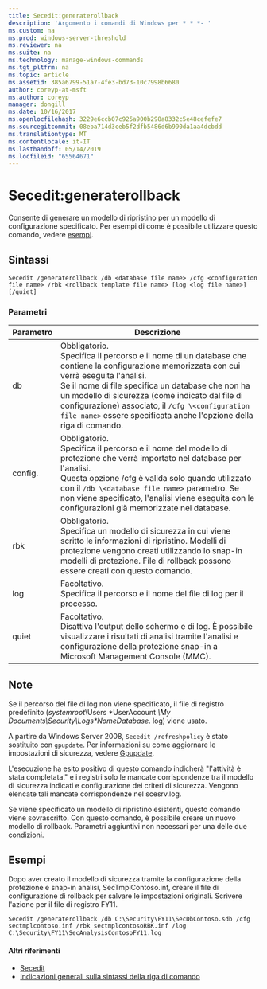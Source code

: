 ```yaml
---
title: Secedit:generaterollback
description: 'Argomento i comandi di Windows per * * *- '
ms.custom: na
ms.prod: windows-server-threshold
ms.reviewer: na
ms.suite: na
ms.technology: manage-windows-commands
ms.tgt_pltfrm: na
ms.topic: article
ms.assetid: 385a6799-51a7-4fe3-bd73-10c7998b6680
author: coreyp-at-msft
ms.author: coreyp
manager: dongill
ms.date: 10/16/2017
ms.openlocfilehash: 3229e6ccb07c925a900b298a8332c5e48cefefe7
ms.sourcegitcommit: 08eba714d3ceb5f2dfb5486d6b990da1aa4dcbdd
ms.translationtype: MT
ms.contentlocale: it-IT
ms.lasthandoff: 05/14/2019
ms.locfileid: "65564671"
---
```

# <a name="seceditgeneraterollback"></a>Secedit:generaterollback



Consente di generare un modello di ripristino per un modello di configurazione specificato. Per esempi di come è possibile utilizzare questo comando, vedere [esempi](#BKMK_Examples).

## <a name="syntax"></a>Sintassi

```
Secedit /generaterollback /db <database file name> /cfg <configuration file name> /rbk <rollback template file name> [log <log file name>] [/quiet]
```

### <a name="parameters"></a>Parametri

|Parametro|Descrizione|
|---------|-----------|
|db|Obbligatorio.</br>Specifica il percorso e il nome di un database che contiene la configurazione memorizzata con cui verrà eseguita l'analisi.</br>Se il nome di file specifica un database che non ha un modello di sicurezza (come indicato dal file di configurazione) associato, il `/cfg \<configuration file name>` essere specificata anche l'opzione della riga di comando.|
|config.|Obbligatorio.</br>Specifica il percorso e il nome del modello di protezione che verrà importato nel database per l'analisi.</br>Questa opzione /cfg è valida solo quando utilizzato con il `/db \<database file name>` parametro. Se non viene specificato, l'analisi viene eseguita con le configurazioni già memorizzate nel database.|
|rbk|Obbligatorio.</br>Specifica un modello di sicurezza in cui viene scritto le informazioni di ripristino. Modelli di protezione vengono creati utilizzando lo snap-in modelli di protezione. File di rollback possono essere creati con questo comando.|
|log|Facoltativo.</br>Specifica il percorso e il nome del file di log per il processo.|
|quiet|Facoltativo.</br>Disattiva l'output dello schermo e di log. È possibile visualizzare i risultati di analisi tramite l'analisi e configurazione della protezione snap-in a Microsoft Management Console (MMC).|

## <a name="remarks"></a>Note

Se il percorso del file di log non viene specificato, il file di registro predefinito (*systemroot*\Users \*UserAccount *\My Documents\Security\Logs\*NomeDatabase*. log) viene usato.

A partire da Windows Server 2008, `Secedit /refreshpolicy` è stato sostituito con `gpupdate`. Per informazioni su come aggiornare le impostazioni di sicurezza, vedere [Gpupdate](gpupdate.md).

L'esecuzione ha esito positivo di questo comando indicherà "l'attività è stata completata." e i registri solo le mancate corrispondenze tra il modello di sicurezza indicati e configurazione dei criteri di sicurezza. Vengono elencate tali mancate corrispondenze nel scesrv.log.

Se viene specificato un modello di ripristino esistenti, questo comando viene sovrascritto. Con questo comando, è possibile creare un nuovo modello di rollback. Parametri aggiuntivi non necessari per una delle due condizioni.

## <a name="BKMK_Examples"></a>Esempi

Dopo aver creato il modello di sicurezza tramite la configurazione della protezione e snap-in analisi, SecTmplContoso.inf, creare il file di configurazione di rollback per salvare le impostazioni originali. Scrivere l'azione per il file di registro FY11.
```
Secedit /generaterollback /db C:\Security\FY11\SecDbContoso.sdb /cfg sectmplcontoso.inf /rbk sectmplcontosoRBK.inf /log C:\Security\FY11\SecAnalysisContosoFY11.log
```

#### <a name="additional-references"></a>Altri riferimenti

-   [Secedit](secedit.md)
-   [Indicazioni generali sulla sintassi della riga di comando](command-line-syntax-key.md)